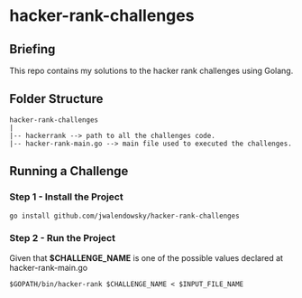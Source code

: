 # hacker-rank-challenges

## Briefing
This repo contains my solutions to the hacker rank challenges using Golang.

## Folder Structure
```
hacker-rank-challenges
|
|-- hackerrank --> path to all the challenges code.
|-- hacker-rank-main.go --> main file used to executed the challenges.
```

## Running a Challenge

### Step 1 - Install the Project

```
go install github.com/jwalendowsky/hacker-rank-challenges
```

### Step 2 - Run the Project

Given that **$CHALLENGE_NAME** is one of the possible values declared at hacker-rank-main.go   

```
$GOPATH/bin/hacker-rank $CHALLENGE_NAME < $INPUT_FILE_NAME 
```


